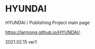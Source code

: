 # HYUNDAI
HYUNDAI / Publishing Project main page

https://larmong.github.io/HYUNDAI/.

2021.02.15 ver1
